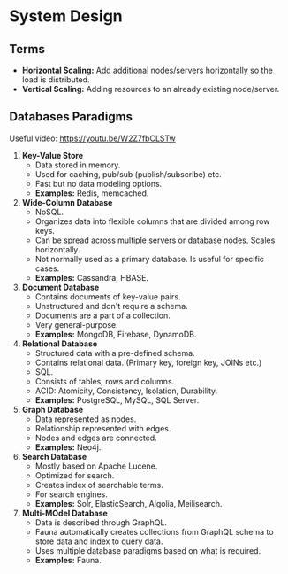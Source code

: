 # System Design

## Terms

- **Horizontal Scaling:** Add additional nodes/servers horizontally so the load is distributed.
- **Vertical Scaling:** Adding resources to an already existing node/server.

## Databases Paradigms

Useful video: <https://youtu.be/W2Z7fbCLSTw>

1. **Key-Value Store**
   - Data stored in memory.
   - Used for caching, pub/sub (publish/subscribe) etc.
   - Fast but no data modeling options.
   - **Examples:** Redis, memcached.
2. **Wide-Column Database**
   - NoSQL.
   - Organizes data into flexible columns that are divided among row keys.
   - Can be spread across multiple servers or database nodes. Scales horizontally.
   - Not normally used as a primary database. Is useful for specific cases.
   - **Examples:** Cassandra, HBASE.
3. **Document Database**
   - Contains documents of key-value pairs.
   - Unstructured and don't require a schema.
   - Documents are a part of a collection.
   - Very general-purpose.
   - **Examples:** MongoDB, Firebase, DynamoDB.
4. **Relational Database**
   - Structured data with a pre-defined schema.
   - Contains relational data. (Primary key, foreign key, JOINs etc.)
   - SQL.
   - Consists of tables, rows and columns.
   - ACID: Atomicity, Consistency, Isolation, Durability.
   - **Examples:** PostgreSQL, MySQL, SQL Server.
5. **Graph Database**
   - Data represented as nodes.
   - Relationship represented with edges.
   - Nodes and edges are connected.
   - **Examples:** Neo4j.
6. **Search Database**
   - Mostly based on Apache Lucene.
   - Optimized for search.
   - Creates index of searchable terms.
   - For search engines.
   - **Examples:** Solr, ElasticSearch, Algolia, Meilisearch.
7. **Multi-MOdel Database**
   - Data is described through GraphQL.
   - Fauna automatically creates collections from GraphQL schema to store data and index to query data.
   - Uses multiple database paradigms based on what is required.
   - **Examples:** Fauna.
